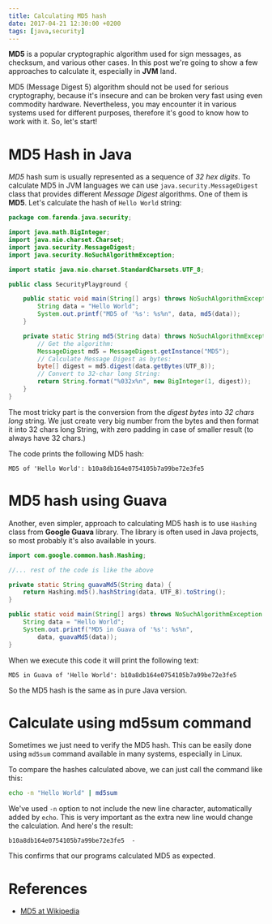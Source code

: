 ```yaml
---
title: Calculating MD5 hash
date: 2017-04-21 12:30:00 +0200
tags: [java,security]
---
```



**MD5** is a popular cryptographic algorithm used for sign messages, as
checksum, and various other cases. In this post we're going to show a few
approaches to calculate it, especially in **JVM** land.

<!--more-->

MD5 (Message Digest 5) algorithm should not be used for serious cryptography,
because it's insecure and can be broken very fast using even commodity
hardware. Nevertheless, you may encounter it in various systems used for
different purposes, therefore it's good to know how to work with it. So, let's
start!


# MD5 Hash in Java

*MD5* hash sum is usually represented as a sequence of *32 hex digits*. To
calculate MD5 in JVM languages we can use `java.security.MessageDigest` class
that provides different *Message Digest* algorithms. One of them is
**MD5**. Let's calculate the hash of `Hello World` string:
```java
package com.farenda.java.security;

import java.math.BigInteger;
import java.nio.charset.Charset;
import java.security.MessageDigest;
import java.security.NoSuchAlgorithmException;

import static java.nio.charset.StandardCharsets.UTF_8;

public class SecurityPlayground {

    public static void main(String[] args) throws NoSuchAlgorithmException {
        String data = "Hello World";
        System.out.printf("MD5 of '%s': %s%n", data, md5(data));
    }

    private static String md5(String data) throws NoSuchAlgorithmException {
        // Get the algorithm:
        MessageDigest md5 = MessageDigest.getInstance("MD5");
        // Calculate Message Digest as bytes:
        byte[] digest = md5.digest(data.getBytes(UTF_8));
        // Convert to 32-char long String:
        return String.format("%032x%n", new BigInteger(1, digest));
    }
}
```

The most tricky part is the conversion from the *digest bytes* into *32 chars
long* string. We just create very big number from the bytes and then format it into
32 chars long String, with zero padding in case of smaller result (to always
have 32 chars.)

The code prints the following MD5 hash:

    MD5 of 'Hello World': b10a8db164e0754105b7a99be72e3fe5


# MD5 hash using Guava

Another, even simpler, approach to calculating MD5 hash is to use `Hashing`
class from **Google Guava** library. The library is often used in Java projects,
so most probably it's also available in yours.
```java
import com.google.common.hash.Hashing;

//... rest of the code is like the above

private static String guavaMd5(String data) {
    return Hashing.md5().hashString(data, UTF_8).toString();
}

public static void main(String[] args) throws NoSuchAlgorithmException {
    String data = "Hello World";
    System.out.printf("MD5 in Guava of '%s': %s%n",
        data, guavaMd5(data));
}
```

When we execute this code it will print the following text:

    MD5 in Guava of 'Hello World': b10a8db164e0754105b7a99be72e3fe5

So the MD5 hash is the same as in pure Java version.


# Calculate using md5sum command

Sometimes we just need to verify the MD5 hash. This can be easily done using
`md5sum` command available in many systems, especially in Linux.

To compare the hashes calculated above, we can just call the command like this:
```bash
echo -n "Hello World" | md5sum
```

We've used `-n` option to not include the new line character, automatically added
by `echo`. This is very important as the extra new line would change the
calculation. And here's the result:

    b10a8db164e0754105b7a99be72e3fe5  -

This confirms that our programs calculated MD5 as expected.


# References

- [MD5 at Wikipedia](https://en.wikipedia.org/wiki/MD5)
